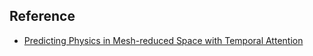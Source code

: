 <!-- markdownlint-disable MD013 -->
## Reference

- [Predicting Physics in Mesh-reduced Space with Temporal Attention](https://arxiv.org/abs/2201.09113)
